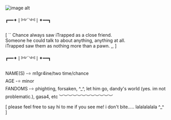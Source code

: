 ![image alt](https://media.discordapp.net/attachments/949535910956007425/1414122927271575612/image.png?ex=68be6c1a&is=68bd1a9a&hm=dd0ebfdfbe9ddc8e767aed7ecdbc646974ef92f071bda7657450a39484054b17&=&format=webp&quality=lossless)
                
   ┏━━✦❘༻༺❘✦━━┓ 
             


 [ `` Chance always saw iTrapped as a close friend.     
       Someone he could talk to about anything, anything at all.       
  iTrapped saw them as nothing more than a pawn. ,, ]

  ┏━━✦❘༻༺❘✦━━┓

NAME(S) -⭐ m1gr4ine/two time/chance   
AGE -⭐ minor  
FANDOMS -⭐ phighting, forsaken, ^_^, let him go, dandy's world (yes. im not problematic.), gasa4, etc
︶︶︶︶︶︶︶︶︶︶︶︶

[ please feel free to say hi to me if you see me! i don't bite..... lalalalalala ^_^ ]
